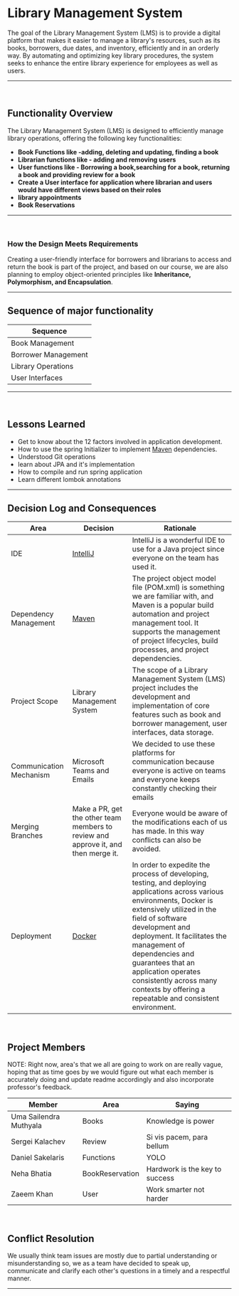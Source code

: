 # Library Management System

The goal of the Library Management System (LMS) is to provide a digital platform that makes it easier to manage a library's resources, such as its books, borrowers, due dates, and inventory, efficiently and in an orderly way. By automating and optimizing key library procedures, the system seeks to enhance the entire library experience for employees as well as users.

---

<br>

## Functionality Overview

The Library Management System (LMS) is designed to efficiently manage library operations, offering the following key functionalities:

- **Book Functions like -adding, deleting and updating, finding a book**
- **Librarian functions like - adding and removing users** 
- **User functions like - Borrowing a book,searching for a book, returning a book and providing review for a book**
- **Create a User interface for application where librarian and users would have different views based on their roles**
- **library appointments**
- **Book Reservations**

---

<br>

### How the Design Meets Requirements

Creating a user-friendly interface for borrowers and librarians to access and return the book is part of the project, and based on our course, we are also planning to employ object-oriented principles like  **Inheritance, Polymorphism, and Encapsulation**.

---

## Sequence of major functionality

| Sequence            |
| ------------------- |
| Book Management     |
| Borrower Management |
| Library Operations  |
| User Interfaces     |

---

<br>

## Lessons Learned

- Get to know about the 12 factors involved in application development.
- How to use the spring Initializer to implement  [Maven](https://maven.apache.org/download.cgi)  dependencies.
- Understood Git operations 
- learn about JPA and it's implementation 
- How to compile and run spring application
- Learn different lombok annotations

---

## Decision Log and Consequences

| Area                    | Decision                                                                           | Rationale                                                                                                                                                                                                                                    |
|-------------------------|------------------------------------------------------------------------------------|----------------------------------------------------------------------------------------------------------------------------------------------------------------------------------------------------------------------------------------------|
| IDE                     | [IntelliJ](https://www.jetbrains.com/idea/)                                        | IntelliJ is a wonderful IDE to use for a Java project since everyone on the team has used it.                                                                                                                                                |
| Dependency Management   | [Maven](https://maven.apache.org/download.cgi)                                     | The project object model file (POM.xml) is something we are familiar with, and Maven is a popular build automation and project management tool. It supports the management of project lifecycles, build processes, and project dependencies. |
| Project Scope           | Library Management System                                                          | The scope of a Library Management System (LMS) project includes the development and implementation of core features such as book and borrower management, user interfaces, data storage.                                                     |
| Communication Mechanism | Microsoft Teams and Emails                                                         | We decided to use these platforms for communication because everyone is active on teams and everyone keeps constantly checking their emails                                                                                                  |
| Merging Branches        | Make a PR, get the other team members to review and approve it, and then merge it. | Everyone would be aware of the modifications each of us has made. In this way conflicts can also be avoided.                                                                                                                                 |
 | Deployment              | [Docker](https://www.docker.com/)|In order to expedite the process of developing, testing, and deploying applications across various environments, Docker is extensively utilized in the field of software development and deployment. It facilitates the management of dependencies and guarantees that an application operates consistently across many contexts by offering a repeatable and consistent environment.|

<br>

## Project Members
NOTE: Right now, area's that we all are going to work on are really vague, hoping that as time goes by we would figure out what each member is accurately doing and update readme accordingly and also incorporate professor's feedback. 

| Member                 | Area            | Saying                         |
|------------------------|-----------------|--------------------------------|
| Uma Sailendra Muthyala | Books           | Knowledge is power             |
| Sergei Kalachev        | Review          | Si vis pacem, para bellum      |
| Daniel Sakelaris       | Functions       | YOLO                           |
| Neha Bhatia            | BookReservation | Hardwork is the key to success |
| Zaeem Khan             | User            | Work smarter not harder        |

<br/>

## Conflict Resolution

We usually think team issues are mostly due to partial understanding or misunderstanding so, we as a team have decided to speak up, communicate and clarify each other's questions in a timely and a respectful manner.


---
